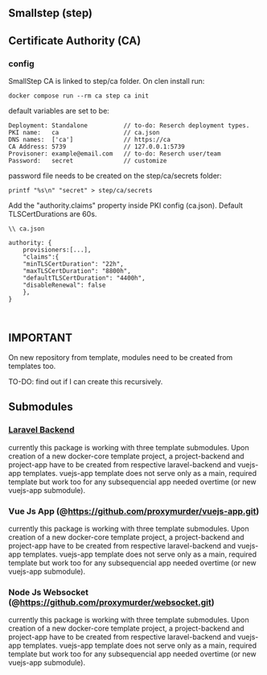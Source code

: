 ## Smallstep (step)

## Certificate Authority (CA)

### config

SmallStep CA is linked to step/ca folder. On clen install run:

```
docker compose run --rm ca step ca init
```

default variables are set to be:

```
Deployment: Standalone          // to-do: Reserch deployment types.
PKI name:   ca                  // ca.json
DNS names:  ['ca']              // https://ca
CA Address: 5739                // 127.0.0.1:5739
Provisoner: example@email.com   // to-do: Reserch user/team
Password:   secret              // customize
```

password file needs to be created on the step/ca/secrets folder:

```
printf "%s\n" "secret" > step/ca/secrets
```

Add the "authority.claims" property inside PKI config (ca.json).
Default TLSCertDurations are 60s.

```
\\ ca.json

authority: {
    provisioners:[...],
    "claims":{
    "minTLSCertDuration": "22h",
    "maxTLSCertDuration": "8800h",
    "defaultTLSCertDuration": "4400h",
    "disableRenewal": false
    },
}



```

## IMPORTANT

On new repository from template, modules need to be created from templates too.

TO-DO: find out if I can create this recursively.

## Submodules

### [Laravel Backend](php)

currently this package is working with three template submodules. Upon creation of a new docker-core template
project, a project-backend and project-app have to be created from respective laravel-backend and vuejs-app templates. vuejs-app
template does not serve only as a main, required template but work too for any subsequencial app needed overtime (or new vuejs-app submodule).

### Vue Js App (@https://github.com/proxymurder/vuejs-app.git)

currently this package is working with three template submodules. Upon creation of a new docker-core template
project, a project-backend and project-app have to be created from respective laravel-backend and vuejs-app templates. vuejs-app
template does not serve only as a main, required template but work too for any subsequencial app needed overtime (or new vuejs-app submodule).

### Node Js Websocket (@https://github.com/proxymurder/websocket.git)

currently this package is working with three template submodules. Upon creation of a new docker-core template
project, a project-backend and project-app have to be created from respective laravel-backend and vuejs-app templates. vuejs-app
template does not serve only as a main, required template but work too for any subsequencial app needed overtime (or new vuejs-app submodule).

```

```
